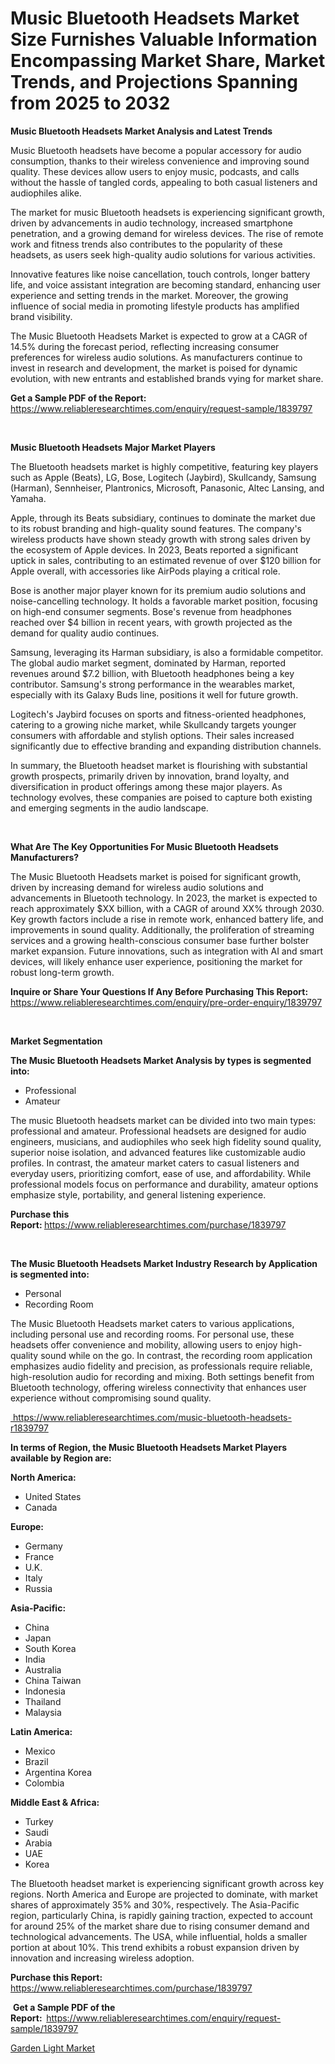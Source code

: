 <p><h1>Music Bluetooth Headsets Market Size Furnishes Valuable Information Encompassing Market Share, Market Trends, and Projections Spanning from 2025 to 2032</h1></p><p><strong>Music Bluetooth Headsets Market Analysis and Latest Trends</strong></p>
<p><p>Music Bluetooth headsets have become a popular accessory for audio consumption, thanks to their wireless convenience and improving sound quality. These devices allow users to enjoy music, podcasts, and calls without the hassle of tangled cords, appealing to both casual listeners and audiophiles alike. </p><p>The market for music Bluetooth headsets is experiencing significant growth, driven by advancements in audio technology, increased smartphone penetration, and a growing demand for wireless devices. The rise of remote work and fitness trends also contributes to the popularity of these headsets, as users seek high-quality audio solutions for various activities.</p><p>Innovative features like noise cancellation, touch controls, longer battery life, and voice assistant integration are becoming standard, enhancing user experience and setting trends in the market. Moreover, the growing influence of social media in promoting lifestyle products has amplified brand visibility.</p><p>The Music Bluetooth Headsets Market is expected to grow at a CAGR of 14.5% during the forecast period, reflecting increasing consumer preferences for wireless audio solutions. As manufacturers continue to invest in research and development, the market is poised for dynamic evolution, with new entrants and established brands vying for market share.</p></p>
<p><strong>Get a Sample PDF of the Report:&nbsp;</strong> <a href="https://www.reliableresearchtimes.com/enquiry/request-sample/1839797?utm_campaign=2999&utm_medium=2&utm_source=Github&utm_content=ia&utm_term=06042025&utm_id=music-bluetooth-headsets">https://www.reliableresearchtimes.com/enquiry/request-sample/1839797</a></p>
<p>&nbsp;</p>
<p><strong>Music Bluetooth Headsets Major Market Players</strong></p>
<p><p>The Bluetooth headsets market is highly competitive, featuring key players such as Apple (Beats), LG, Bose, Logitech (Jaybird), Skullcandy, Samsung (Harman), Sennheiser, Plantronics, Microsoft, Panasonic, Altec Lansing, and Yamaha. </p><p>Apple, through its Beats subsidiary, continues to dominate the market due to its robust branding and high-quality sound features. The company's wireless products have shown steady growth with strong sales driven by the ecosystem of Apple devices. In 2023, Beats reported a significant uptick in sales, contributing to an estimated revenue of over $120 billion for Apple overall, with accessories like AirPods playing a critical role.</p><p>Bose is another major player known for its premium audio solutions and noise-cancelling technology. It holds a favorable market position, focusing on high-end consumer segments. Bose's revenue from headphones reached over $4 billion in recent years, with growth projected as the demand for quality audio continues.</p><p>Samsung, leveraging its Harman subsidiary, is also a formidable competitor. The global audio market segment, dominated by Harman, reported revenues around $7.2 billion, with Bluetooth headphones being a key contributor. Samsung's strong performance in the wearables market, especially with its Galaxy Buds line, positions it well for future growth.</p><p>Logitech's Jaybird focuses on sports and fitness-oriented headphones, catering to a growing niche market, while Skullcandy targets younger consumers with affordable and stylish options. Their sales increased significantly due to effective branding and expanding distribution channels.</p><p>In summary, the Bluetooth headset market is flourishing with substantial growth prospects, primarily driven by innovation, brand loyalty, and diversification in product offerings among these major players. As technology evolves, these companies are poised to capture both existing and emerging segments in the audio landscape.</p></p>
<p>&nbsp;</p>
<p><strong>What Are The Key Opportunities For Music Bluetooth Headsets Manufacturers?</strong></p>
<p><p>The Music Bluetooth Headsets market is poised for significant growth, driven by increasing demand for wireless audio solutions and advancements in Bluetooth technology. In 2023, the market is expected to reach approximately $XX billion, with a CAGR of around XX% through 2030. Key growth factors include a rise in remote work, enhanced battery life, and improvements in sound quality. Additionally, the proliferation of streaming services and a growing health-conscious consumer base further bolster market expansion. Future innovations, such as integration with AI and smart devices, will likely enhance user experience, positioning the market for robust long-term growth.</p></p>
<p><strong>Inquire or Share Your Questions If Any Before Purchasing This Report:</strong> <a href="https://www.reliableresearchtimes.com/enquiry/pre-order-enquiry/1839797?utm_campaign=2999&utm_medium=2&utm_source=Github&utm_content=ia&utm_term=06042025&utm_id=music-bluetooth-headsets">https://www.reliableresearchtimes.com/enquiry/pre-order-enquiry/1839797</a></p>
<p>&nbsp;</p>
<p><strong>Market Segmentation</strong></p>
<p><strong>The Music Bluetooth Headsets Market Analysis by types is segmented into:</strong></p>
<p><ul><li>Professional</li><li>Amateur</li></ul></p>
<p><p>The music Bluetooth headsets market can be divided into two main types: professional and amateur. Professional headsets are designed for audio engineers, musicians, and audiophiles who seek high fidelity sound quality, superior noise isolation, and advanced features like customizable audio profiles. In contrast, the amateur market caters to casual listeners and everyday users, prioritizing comfort, ease of use, and affordability. While professional models focus on performance and durability, amateur options emphasize style, portability, and general listening experience.</p></p>
<p><strong>Purchase this Report:&nbsp;</strong><a href="https://www.reliableresearchtimes.com/purchase/1839797?utm_campaign=2999&utm_medium=2&utm_source=Github&utm_content=ia&utm_term=06042025&utm_id=music-bluetooth-headsets">https://www.reliableresearchtimes.com/purchase/1839797</a></p>
<p>&nbsp;</p>
<p><strong>The Music Bluetooth Headsets Market Industry Research by Application is segmented into:</strong></p>
<p><ul><li>Personal</li><li>Recording Room</li></ul></p>
<p><p>The Music Bluetooth Headsets market caters to various applications, including personal use and recording rooms. For personal use, these headsets offer convenience and mobility, allowing users to enjoy high-quality sound while on the go. In contrast, the recording room application emphasizes audio fidelity and precision, as professionals require reliable, high-resolution audio for recording and mixing. Both settings benefit from Bluetooth technology, offering wireless connectivity that enhances user experience without compromising sound quality.</p></p>
<p><a href="https://www.reliableresearchtimes.com/music-bluetooth-headsets-r1839797?utm_campaign=2999&utm_medium=2&utm_source=Github&utm_content=ia&utm_term=06042025&utm_id=music-bluetooth-headsets">&nbsp;https://www.reliableresearchtimes.com/music-bluetooth-headsets-r1839797</a></p>
<p><strong>In terms of Region, the Music Bluetooth Headsets Market Players available by Region are:</strong></p>
<p>
    <p> <strong> North America: </strong>
        <ul>
            <li>United States</li>
            <li>Canada</li>
        </ul>
        </p> 
    <p> <strong> Europe: </strong>
        <ul>
            <li>Germany</li>
            <li>France</li>
            <li>U.K.</li>
            <li>Italy</li>
            <li>Russia</li>
        </ul>
        </p> 
    <p> <strong> Asia-Pacific: </strong>
        <ul>
            <li>China</li>
            <li>Japan</li>
            <li>South Korea</li>
            <li>India</li>
            <li>Australia</li>
            <li>China Taiwan</li>
            <li>Indonesia</li>
            <li>Thailand</li>
            <li>Malaysia</li>
        </ul>
        </p> 
    <p> <strong> Latin America: </strong>
        <ul>
            <li>Mexico</li>
            <li>Brazil</li>
            <li>Argentina Korea</li>
            <li>Colombia</li>
        </ul>
        </p> 
    <p> <strong> Middle East & Africa: </strong>
        <ul>
            <li>Turkey</li>
            <li>Saudi</li>
            <li>Arabia</li>
            <li>UAE</li>
            <li>Korea</li>
        </ul>
    </p>
    </p>
<p><p>The Bluetooth headset market is experiencing significant growth across key regions. North America and Europe are projected to dominate, with market shares of approximately 35% and 30%, respectively. The Asia-Pacific region, particularly China, is rapidly gaining traction, expected to account for around 25% of the market share due to rising consumer demand and technological advancements. The USA, while influential, holds a smaller portion at about 10%. This trend exhibits a robust expansion driven by innovation and increasing wireless adoption.</p></p>
<p><strong>Purchase this Report: </strong><a href="https://www.reliableresearchtimes.com/purchase/1839797?utm_campaign=2999&utm_medium=2&utm_source=Github&utm_content=ia&utm_term=06042025&utm_id=music-bluetooth-headsets">https://www.reliableresearchtimes.com/purchase/1839797</a></p>
<p>&nbsp;<strong>Get a Sample PDF of the Report:&nbsp;&nbsp;</strong><a href="https://www.reliableresearchtimes.com/enquiry/request-sample/1839797?utm_campaign=2999&utm_medium=2&utm_source=Github&utm_content=ia&utm_term=06042025&utm_id=music-bluetooth-headsets">https://www.reliableresearchtimes.com/enquiry/request-sample/1839797</a></p>
<p><strong></strong></p>
<p><p><a href="https://github.com/organophelia8282/Market-Research-Report-List-1/blob/main/garden-light-market.md?utm_campaign=2999&utm_medium=2&utm_source=Github&utm_content=ia&utm_term=06042025&utm_id=music-bluetooth-headsets">Garden Light Market</a></p></p>